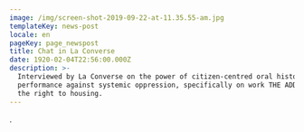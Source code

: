 ```yaml
---
image: /img/screen-shot-2019-09-22-at-11.35.55-am.jpg
templateKey: news-post
locale: en
pageKey: page_newspost
title: Chat in La Converse
date: 1920-02-04T22:56:00.000Z
description: >-
  Interviewed by La Converse on the power of citizen-centred oral history
  performance against systemic oppression, specifically on work THE ADDRESS and
  the right to housing.
---
```

.
